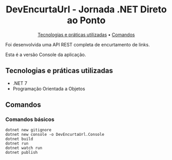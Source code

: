 <h1 align="center">
  DevEncurtaUrl - Jornada .NET Direto ao Ponto
</h1>
<p align="center">
  <a href="#tecnologias-e-práticas-utilizadas">Tecnologias e práticas utilizadas</a> •
  <a href="#comandos">Comandos</a>
</p>

Foi desenvolvida uma API REST completa de encurtamento de links.

Esta é a versão Console da aplicação.

## Tecnologias e práticas utilizadas
- .NET 7
- Programação Orientada a Objetos

## Comandos

### Comandos básicos
```
dotnet new gitignore
dotnet new console -o DevEncurtaUrl.Console
dotnet build
dotnet run
dotnet watch run
dotnet publish
```
